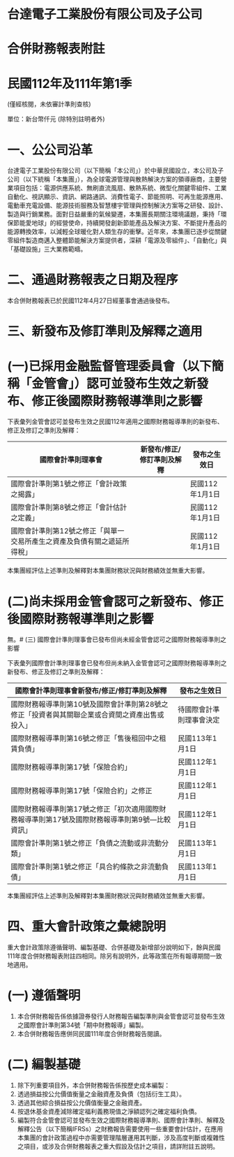 # 台達電子工業股份有限公司及子公司

# 合併財務報表附註

# 民國112年及111年第1季

(僅經核閱，未依審計準則查核)

單位：新台幣仟元 (除特別註明者外)

# 一、公公司沿革

台達電子工業股份有限公司（以下簡稱「本公司」）於中華民國設立，本公司及子公司（以下統稱「本集團」），為全球電源管理與散熱解決方案的領導廠商，主要營業項目包括：電源供應系統、無刷直流風扇、散熱系統、微型化關鍵零組件、工業自動化、視訊顯示、資訊、網路通訊、消費性電子、節能照明、可再生能源應用、電動車充電設備、能源技術服務及智慧樓宇管理與控制解決方案等之研發、設計、製造與行銷業務。面對日益嚴重的氣候變遷，本集團長期關注環境議題，秉持「環保節能愛地球」的經營使命，持續開發創新節能產品及解決方案、不斷提升產品的能源轉換效率，以減輕全球暖化對人類生存的衝擊。近年來，本集團已逐步從關鍵零組件製造商邁入整體節能解決方案提供者，深耕「電源及零組件」、「自動化」與「基礎設施」三大業務範疇。

# 二、通過財務報表之日期及程序

本合併財務報表已於民國112年4月27日經董事會通過後發布。

# 三、新發布及修訂準則及解釋之適用

# (一)已採用金融監督管理委員會（以下簡稱「金管會」）認可並發布生效之新發布、修正後國際財務報導準則之影響

下表彙列金管會認可並發布生效之民國112年適用之國際財務報導準則的新發布、修正及修訂之準則及解釋：

|國際會計準則理事會|新發布/修正/修訂準則及解釋|發布之生效日|
|---|---|---|
|國際會計準則第1號之修正「會計政策之揭露」| |民國112年1月1日|
|國際會計準則第8號之修正「會計估計之定義」| |民國112年1月1日|
|國際會計準則第12號之修正「與單一交易所產生之資產及負債有關之遞延所得稅」| |民國112年1月1日|

本集團經評估上述準則及解釋對本集團財務狀況與財務績效並無重大影響。

# (二)尚未採用金管會認可之新發布、修正後國際財務報導準則之影響

無。# (三) 國際會計準則理事會已發布但尚未經金管會認可之國際財務報導準則之影響

下表彙列國際會計準則理事會已發布但尚未納入金管會認可之國際財務報導準則之新發布、修正及修訂之準則及解釋：

|國際會計準則理事會新發布/修正/修訂準則及解釋|發布之生效日|
|---|---|
|國際財務報導準則第10號及國際會計準則第28號之修正「投資者與其關聯企業或合資間之資產出售或投入」|待國際會計準則理事會決定|
|國際財務報導準則第16號之修正「售後租回中之租賃負債」|民國113年1月1日|
|國際財務報導準則第17號「保險合約」|民國112年1月1日|
|國際財務報導準則第17號「保險合約」之修正|民國112年1月1日|
|國際財務報導準則第17號之修正「初次適用國際財務報導準則第17號及國際財務報導準則第9號—比較資訊」|民國112年1月1日|
|國際會計準則第1號之修正「負債之流動或非流動分類」|民國113年1月1日|
|國際會計準則第1號之修正「具合約條款之非流動負債」|民國113年1月1日|

本集團經評估上述準則及解釋對本集團財務狀況與財務績效並無重大影響。

# 四、重大會計政策之彙總說明

重大會計政策除遵循聲明、編製基礎、合併基礎及新增部分說明如下，餘與民國111年度合併財務報表附註四相同。除另有說明外，此等政策在所有報導期間一致地適用。

# (一) 遵循聲明

1. 本合併財務報告係依據證券發行人財務報告編製準則與金管會認可並發布生效之國際會計準則第34號「期中財務報導」編製。
2. 本合併財務報告應併同民國111年度合併財務報告閱讀。

# (二) 編製基礎

1. 除下列重要項目外，本合併財務報告係按歷史成本編製：
1. 透過損益按公允價值衡量之金融資產及負債（包括衍生工具）。
2. 透過其他綜合損益按公允價值衡量之金融資產。
3. 按退休基金資產減除確定福利義務現值之淨額認列之確定福利負債。
2. 編製符合金管會認可並發布生效之國際財務報導準則、國際會計準則、解釋及解釋公告（以下簡稱IFRSs）之財務報告需要使用一些重要會計估計，在應用本集團的會計政策過程中亦需要管理階層運用其判斷，涉及高度判斷或複雜性之項目，或涉及合併財務報表之重大假設及估計之項目，請詳附註五說明。